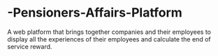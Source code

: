 # -Pensioners-Affairs-Platform
A web platform that brings together companies and their employees to display all the experiences of their employees and calculate the end of service reward.

